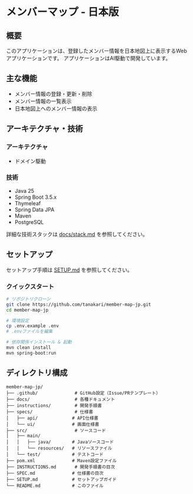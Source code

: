 # メンバーマップ - 日本版

## 概要

このアプリケーションは、登録したメンバー情報を日本地図上に表示するWebアプリケーションです。
アプリケーションはAI駆動で開発しています。

## 主な機能

- メンバー情報の登録・更新・削除
- メンバー情報の一覧表示
- 日本地図上へのメンバー情報の表示

## アーキテクチャ・技術

### アーキテクチャ

- ドメイン駆動

### 技術

- Java 25
- Spring Boot 3.5.x
- Thymeleaf
- Spring Data JPA
- Maven
- PostgreSQL

詳細な技術スタックは [docs/stack.md](./docs/stack.md) を参照してください。

## セットアップ

セットアップ手順は [SETUP.md](./SETUP.md) を参照してください。

### クイックスタート

```bash
# リポジトリクローン
git clone https://github.com/tanakari/member-map-jp.git
cd member-map-jp

# 環境設定
cp .env.example .env
# .envファイルを編集

# 依存関係インストール & 起動
mvn clean install
mvn spring-boot:run
```

## ディレクトリ構成

```
member-map-jp/
├── .github/              # GitHub設定（Issue/PRテンプレート）
├── docs/                 # 各種ドキュメント
├── instructions/         # 開発手順書
├── specs/                # 仕様書
│   ├── api/             # API仕様書
│   └── ui/              # 画面仕様書
├── src/                  # ソースコード
│   ├── main/
│   │   ├── java/        # Javaソースコード
│   │   └── resources/   # リソースファイル
│   └── test/            # テストコード
├── pom.xml              # Maven設定ファイル
├── INSTRUCTIONS.md       # 開発手順書の目次
├── SPEC.md              # 仕様書の目次
├── SETUP.md             # セットアップガイド
└── README.md            # このファイル
```
